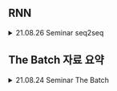 ## RNN

<details markdown="1">
<summary>21.08.26 Seminar seq2seq</summary>

### 21.08.26 Sequnce to Sequnce (seq2seq)
- 다음 주제 : https://ratsgo.github.io/natural%20language%20processing/2017/03/09/rnnlstm/
- 출처 : https://wikidocs.net/24996
- 출처2 : https://bkshin.tistory.com/entry/NLP-13-시퀀스투시퀀스seq2seq

- seq2seq : 입력 시퀀스로부터 다른 도메인의 시퀀스를 출력하는 모델
    - 대표 예시 : 챗봇(질문->대답), 번역기(영어->한글)
- 거시 -> 미시순으로 정리
![image](https://wikidocs.net/images/page/24996/%EC%9D%B8%EC%BD%94%EB%8D%94%EB%94%94%EC%BD%94%EB%8D%94%EB%AA%A8%EB%8D%B8.PNG)
    - 입력 -> 인코더 -> (Context Vector) -> 디코더 -> 출력
    > 인코더 : 입력 문장을 받는 RNN 셀
    > 디코더 : 출력 RNN셀 | 입력문장으로 출력문장을 예측하는 언어모델 형식
    - 단, 실제로는 성능문제로 RNN셀은 바닐라모델말고, LSTM or GRU셀로 구성
    > 컨텍스트 벡터 : 인코더 RNN 셀의 마지막 은닉 상태
    > 디코더의 초기 입력에는 <sos>가 입력, 마지막에는 <eos> 가 출력.
    - Test 단계 : 디코더는 초기 입력 단어에서 다음에 등장할 확률이 높은 단어를 예측 (그림에서는 je를 예측)하고, 이를 반복
        - context vector와 <sos>를 입력값으로받고, 디코더의 첫 RNN 셀은 이를 바탕으로 첫 단어를 예측.
        - 예측된 단어와, 두번째 스텝에서의 입력값으로 두번째 단어 예측
        - 최종 예측값이 <eos>일 때 까지 반복.
        - 디코더가 RNN셀을 출력하면, 여러 단어의 벡터값이 나옴
        - 이를 가장 확률 높은 단어로 선택하기 위해서, softmax를 취해줌

    - Train 단계 : **교사강요**
        > ? 교사강요
        > 일반 RNN은 n-1 스텝에서 RNN 예측값을 n 스텝 입력값으로 사용
        > **교사강요는 n-1 스텝 실제값을 n 스텝 입력값으로 사용하는것**

</details>
    

## The Batch 자료 요약

<details markdown="1">
<summary>21.08.24 Seminar The Batch</summary>

### 21.08.24 The Batch (21.08.11자료)
#### 서론
- DeepLearning에서 경사하강법, 운동량 및 Adam 최적화 알고리즘의 수학적 원리를 이해하면 더 나은 결정을 내리는 데 도움이 된다.
- 또한, 신경망 아키텍처에 대한 지식 역시 성능향상에 도움이 될것이다.
- 하지만, 위와같은 기초 지식보다 중요한건, **현재 상황에서 나에게 우선순위가 될 학습이나 지식을 쌓는게 더 중요하다.**


#### Article 1 - AI Sees Race in X-Rays
- \#Image #CNN
- X-ray를 통해 인종을 인식할 수 있다.
- ImageNet에서 선학습한 Resnet Model로 전이학습 진행했고 80~97% 정확도
    - 체질량, 조직 밀도, 연령 및 성별은 영향주지 않음!
- 여러 질병에 대한 예측정확도가 인종별로 차이가 있음 
- 위 연구 결과를 반영해 선 학습한 데이터를 기준으로 예측하면 보다 정확할 수 있다.


#### **Article 2 - Sharper Attention**
![gif](/Article/1.gif)
- \#Textmining
- 작업에 효과적이지 않은 Token을 배제하는 **Expire-Span**이라는 기술을 제안 (Facebook의 Sainbayar Sukhbaatar)
- 원리 : Attention layer를 수정 (**Attention layer는 softmax 함수(다중클래스 분류시 사용)를 사용하는 layer**)
    1. Wikipedia의 enwik8 텍스트 데이터 세트를 학습시켜서, 다음에 나올 토큰을 예측하는 식으로 진행<br> 
    각 토큰이 1값에 수렴하면 살리고, 0으로 수렴하면 해당 토큰을 배제함.
    2. loss function은 모델이 임의로 높은 정확도(예측)를 갖는것을 제한함 (모든 토큰을 쓰는게 웬만하면 정확도가 높기때문)
- 결과 : 총 메모리 사용량, 배치당 교육 시간, 바이트당 비트 수 측면에서 **Expire-span**은 높은 성능을 기록

#### Article 3 - To Bee or Not to Bee
- \#Robot
- 토마토를 재배하는 로봇의 활용 (Australia and the U.S.)
- 자가수분하는 토마토의 특징을 바탕으로 설계된 카메라, 비전 알고리즘 및 공기 압축기가 장착된 로봇으로 재배하는 시스템을 구축

#### Article4 - Fresh Funds for U.S. Research
- 미국 국립과학재단(NSF)은 작년에 설립된 7개의 다른 AI 연구 기관을 보완하는 11개의 국립 인공 지능 연구 기관에 2억 2천만 달러를 투자
- 진행 상황: NSF 보조금은 각 기관에 5년 동안 매년 약 2천만 달러를 제공
    - 농업 : 기후 변화 적응, 식물 모델링, 정밀 농업과 같은 이니셔티브를 위한 보안 인프라 개발
    - 산업 : 반도체 제조 자동화
    - Scientific research: 동적 시스템 제어
    - 등등

</details>